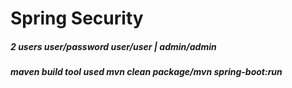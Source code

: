 # Spring Security 
##### 2 users user/password user/user | admin/admin 
##### maven build tool used mvn clean package/mvn spring-boot:run 
